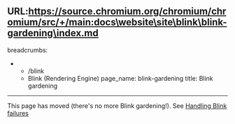 URL:https://source.chromium.org/chromium/chromium/src/+/main:docs\website\site\blink\blink-gardening\index.md
---
breadcrumbs:
- - /blink
  - Blink (Rendering Engine)
page_name: blink-gardening
title: Blink gardening
---

This page has moved (there's no more Blink gardening!). See [Handling Blink
failures](/blink/sheriffing)
